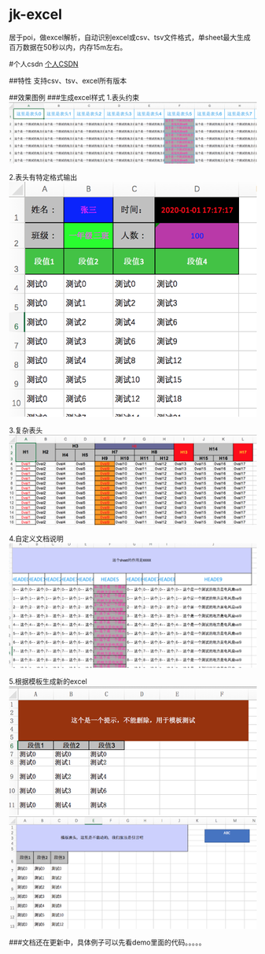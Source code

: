 # jk-excel
居于poi，做excel解析，自动识别excel或csv、tsv文件格式，单sheet最大生成百万数据在50秒以内，内存15m左右。

#个人csdn
[个人CSDN](https://blog.csdn.net/lgh1117)

##特性
   支持csv、tsv、excel所有版本

##效果图例
###生成excel样式
1.表头约束
![约束限制](static/constract.png)

2.表头有特定格式输出
![format](static/format.png)

3.复杂表头
![mult](static/mutl-header.png)

4.自定义文档说明
![nav](static/nav.png)

5.根据模板生成新的excel
![tpl1](static/tpl1.png)
![tpl1](static/tpl2.png)

###文档还在更新中，具体例子可以先看demo里面的代码。。。。。
